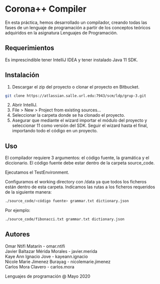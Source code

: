 # Corona++ Compiler

En esta práctica, hemos desarrollado un compilador, creando todas las fases de un lenguaje de programación a partir de los conceptos teóricos adquiridos en la asignatura
Lenguajes de Programación.

## Requerimientos

Es imprescindible tener IntelliJ IDEA y tener instalado Java 11 SDK.

## Instalación

1. Descargar el zip del proyecto o clonar el proyecto en Bitbucket.
```bash
git clone https://atlassian.salle.url.edu:7943/scm/ldp/grup-3.git
```
2. Abrir IntelliJ.
3. File > New > Project from existing sources...
4. Seleccionar la carpeta donde se ha clonado el proyecto.
5. Asegurar que mediante el wizard importar el módulo del proyecto y seleccionar 11 como versión del SDK. Seguir el wizard hasta el final, importando todo el código en un proyecto.

## Uso

El compilador requiere 3 argumentos: el código fuente, la gramática y el diccionario. El código fuente debe estar dentro de la carpeta source_code.

Ejecutamos el TestEnvironment.

Configuramos el working directory con /data ya que todos los ficheros están dentro de esta carpeta. Indicamos las rutas a los ficheros requeridos de la siguiente manera:

```bash
./source_code/<código fuente> grammar.txt dictionary.json
```

Por ejemplo:
```bash
./source_code/fibonacci.txt grammar.txt dictionary.json
```

## Autores
Omar Ntifi Matarín - omar.ntifi<br/>
Javier Baltazar Mérida Morales - javier.merida<br/>
Kaye Ann Ignacio Jove - kayeann.ignacio<br/>
Nicole Marie Jimenez Burayag - nicolemarie.jimenez<br/>
Carlos Mora Clavero - carlos.mora<br/>

Lenguajes de programación @ Mayo 2020
